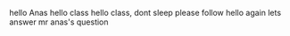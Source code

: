 hello Anas
hello class
hello class, dont sleep
please follow
hello again
lets answer mr anas's question
